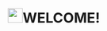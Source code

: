 ### <h1 align="center"><img src="https://raw.githubusercontent.com/MartinHeinz/MartinHeinz/master/wave.gif" width="30px">WELCOME!</h1>